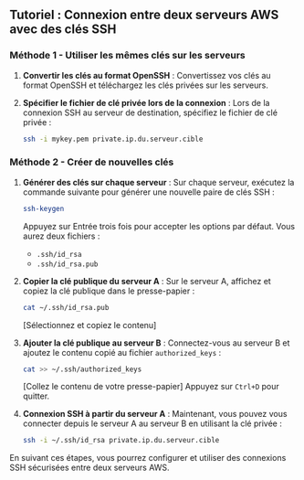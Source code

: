 ## Tutoriel : Connexion entre deux serveurs AWS avec des clés SSH

### Méthode 1 - Utiliser les mêmes clés sur les serveurs

1. **Convertir les clés au format OpenSSH** :
   Convertissez vos clés au format OpenSSH et téléchargez les clés privées sur les serveurs.

2. **Spécifier le fichier de clé privée lors de la connexion** :
   Lors de la connexion SSH au serveur de destination, spécifiez le fichier de clé privée :
   ```bash
   ssh -i mykey.pem private.ip.du.serveur.cible
   ```

### Méthode 2 - Créer de nouvelles clés

1. **Générer des clés sur chaque serveur** :
   Sur chaque serveur, exécutez la commande suivante pour générer une nouvelle paire de clés SSH :
   ```bash
   ssh-keygen
   ```
   Appuyez sur Entrée trois fois pour accepter les options par défaut. Vous aurez deux fichiers :
   - `.ssh/id_rsa`
   - `.ssh/id_rsa.pub`

2. **Copier la clé publique du serveur A** :
   Sur le serveur A, affichez et copiez la clé publique dans le presse-papier :
   ```bash
   cat ~/.ssh/id_rsa.pub
   ```
   [Sélectionnez et copiez le contenu]

3. **Ajouter la clé publique au serveur B** :
   Connectez-vous au serveur B et ajoutez le contenu copié au fichier `authorized_keys` :
   ```bash
   cat >> ~/.ssh/authorized_keys
   ```
   [Collez le contenu de votre presse-papier]
   Appuyez sur `Ctrl+D` pour quitter.

4. **Connexion SSH à partir du serveur A** :
   Maintenant, vous pouvez vous connecter depuis le serveur A au serveur B en utilisant la clé privée :
   ```bash
   ssh -i ~/.ssh/id_rsa private.ip.du.serveur.cible
   ```

En suivant ces étapes, vous pourrez configurer et utiliser des connexions SSH sécurisées entre deux serveurs AWS.
